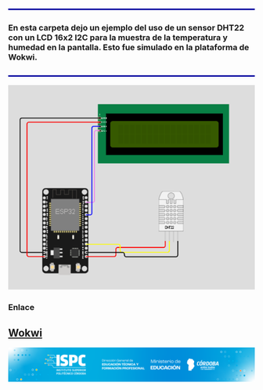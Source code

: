 ![line](/assets/line.png)
### En esta carpeta dejo un ejemplo del uso de un sensor DHT22 con un LCD 16x2 I2C para la muestra de la temperatura y humedad en la pantalla. Esto fue simulado en la plataforma de Wokwi.
![line](/assets/line.png)

![esquema](/assets/esquemaLCD.png)

### Enlace
## **[Wokwi](https://wokwi.com/projects/368550108576126977)**

![logo](/assets/Curso%20ISPC.png)
